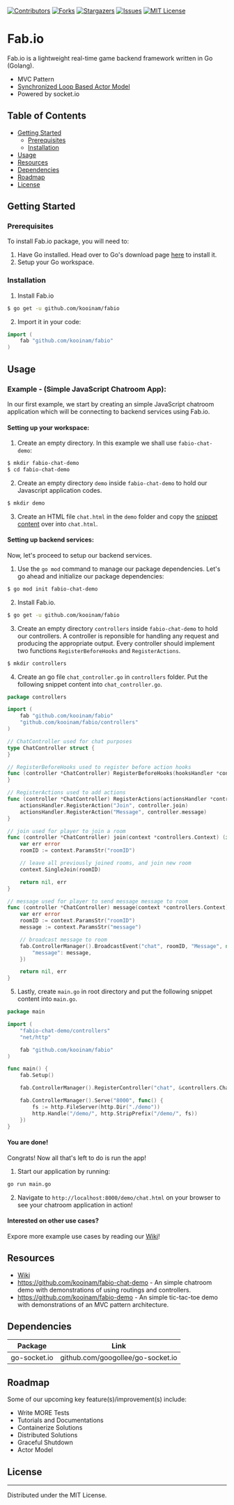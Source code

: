 <!-- PROJECT SHIELDS -->
[![Contributors][contributors-shield]][contributors-url]
[![Forks][forks-shield]][forks-url]
[![Stargazers][stars-shield]][stars-url]
[![Issues][issues-shield]][issues-url]
[![MIT License][license-shield]][license-url]

<!-- MARKDOWN LINKS & IMAGES -->
<!-- https://www.markdownguide.org/basic-syntax/#reference-style-links -->
[contributors-shield]: https://img.shields.io/github/contributors/kooinam/fabio.svg?style=flat-square
[contributors-url]: https://github.com/kooinam/fabio/graphs/contributors
[forks-shield]: https://img.shields.io/github/forks/kooinam/fabio.svg?style=flat-square
[forks-url]: https://github.com/kooinam/fabio/network/members
[stars-shield]: https://img.shields.io/github/stars/kooinam/fabio.svg?style=flat-square
[stars-url]: https://github.com/kooinam/fabio/stargazers
[issues-shield]: https://img.shields.io/github/issues/kooinam/fabio.svg?style=flat-square
[issues-url]: https://github.com/kooinam/fabio/issues
[license-shield]: https://img.shields.io/github/license/kooinam/fabio.svg?style=flat-square
[license-url]: https://github.com/kooinam/fabio/blob/master/LICENSE.txt

# Fab.io
Fab.io is a lightweight real-time game backend framework written in Go (Golang).

  - MVC Pattern
  - [Synchronized Loop Based Actor Model](https://github.com/kooinam/fabio/wiki/Actor-Model)
  - Powered by socket.io
  
## Table of Contents
* [Getting Started](#getting-started)
  * [Prerequisites](#prerequisites)
  * [Installation](#installation)
* [Usage](#usage)
* [Resources](#resources)
* [Dependencies](#dependencies)
* [Roadmap](#roadmap)
* [License](#license)

## Getting Started

### Prerequisites

To install Fab.io package, you will need to:
1. Have Go installed. Head over to Go's download page [here](https://golang.org/dl/) to install it.
2. Setup your Go workspace.

### Installation

1. Install Fab.io
```sh
$ go get -u github.com/kooinam/fabio
```
2. Import it in your code:
```go
import (
	fab "github.com/kooinam/fabio"
)
```

## Usage
### Example - (Simple JavaScript Chatroom App):
In our first example, we start by creating an simple JavaScript chatroom application which will be connecting to backend services using Fab.io.
#### Setting up your workspace:
1. Create an empty directory. In this example we shall use `fabio-chat-demo`:
```sh
$ mkdir fabio-chat-demo
$ cd fabio-chat-demo
```
2. Create an empty directory `demo` inside `fabio-chat-demo` to hold our Javascript application codes.
```sh
$ mkdir demo
```
3. Create an HTML file `chat.html` in the `demo` folder and copy the [snippet content](https://raw.githubusercontent.com/kooinam/fabio-chat-demo/master/demo/chat.html) over into `chat.html`.

#### Setting up backend services:
Now, let's proceed to setup our backend services.
1. Use the `go mod` command to manage our package dependencies. Let's go ahead and initialize our package dependencies:
```sh
$ go mod init fabio-chat-demo
```
2. Install Fab.io.
```sh
$ go get -u github.com/kooinam/fabio
```
3. Create an empty directory `controllers` inside `fabio-chat-demo` to hold our controllers. A controller is reponsible for handling any request and producing the appropriate output. Every controller should implement two functions `RegisterBeforeHooks` and `RegisterActions`.
```sh
$ mkdir controllers
```
4. Create an go file `chat_controller.go` in `controllers` folder. Put the following snippet content into `chat_controller.go`.
```go
package controllers

import (
	fab "github.com/kooinam/fabio"
	"github.com/kooinam/fabio/controllers"
)

// ChatController used for chat purposes
type ChatController struct {
}

// RegisterBeforeHooks used to register before action hooks
func (controller *ChatController) RegisterBeforeHooks(hooksHandler *controllers.HooksHandler) {
}

// RegisterActions used to add actions
func (controller *ChatController) RegisterActions(actionsHandler *controllers.ActionsHandler) {
	actionsHandler.RegisterAction("Join", controller.join)
	actionsHandler.RegisterAction("Message", controller.message)
}

// join used for player to join a room
func (controller *ChatController) join(context *controllers.Context) (interface{}, error) {
	var err error
	roomID := context.ParamsStr("roomID")

	// leave all previously joined rooms, and join new room
	context.SingleJoin(roomID)

	return nil, err
}

// message used for player to send message message to room
func (controller *ChatController) message(context *controllers.Context) (interface{}, error) {
	var err error
	roomID := context.ParamsStr("roomID")
	message := context.ParamsStr("message")

	// broadcast message to room
	fab.ControllerManager().BroadcastEvent("chat", roomID, "Message", nil, helpers.H{
		"message": message,
	})

	return nil, err
}
```
5. Lastly, create `main.go` in root directory and put the following snippet content into `main.go`.
```go
package main

import (
	"fabio-chat-demo/controllers"
	"net/http"

	fab "github.com/kooinam/fabio"
)

func main() {
	fab.Setup()

	fab.ControllerManager().RegisterController("chat", &controllers.ChatController{})

	fab.ControllerManager().Serve("8000", func() {
		fs := http.FileServer(http.Dir("./demo"))
		http.Handle("/demo/", http.StripPrefix("/demo/", fs))
	})
}
```

#### You are done!
Congrats! Now all that's left to do is run the app!
1. Start our application by running:
```sh
go run main.go
```
2. Navigate to `http://localhost:8000/demo/chat.html` on your browser to see your chatroom application in action!

#### Interested on other use cases?
Expore more example use cases by reading our [Wiki](https://github.com/kooinam/fabio/wiki)!

## Resources
- [Wiki](https://github.com/kooinam/fabio/wiki)
- https://github.com/kooinam/fabio-chat-demo - An simple chatroom demo with demonstrations of using routings and controllers.
- https://github.com/kooinam/fabio-demo - An simple tic-tac-toe demo with demonstrations of an MVC pattern architecture.

## Dependencies
| Package | Link |
| ------ | ------ |
| go-socket.io | github.com/googollee/go-socket.io |

## Roadmap
Some of our upcoming key feature(s)/improvement(s) include:
 - Write MORE Tests
 - Tutorials and Documentations
 - Containerize Solutions
 - Distributed Solutions
 - Graceful Shutdown
 - Actor Model

## License
----

Distributed under the MIT License.

[//]: # (These are reference links used in the body of this note and get stripped out when the markdown processor does its job. There is no need to format nicely because it shouldn't be seen. Thanks SO - http://stackoverflow.com/questions/4823468/store-comments-in-markdown-syntax)


   [dill]: <https://github.com/joemccann/dillinger>
   [git-repo-url]: <https://github.com/joemccann/dillinger.git>
   [john gruber]: <http://daringfireball.net>
   [df1]: <http://daringfireball.net/projects/markdown/>
   [markdown-it]: <https://github.com/markdown-it/markdown-it>
   [Ace Editor]: <http://ace.ajax.org>
   [node.js]: <http://nodejs.org>
   [Twitter Bootstrap]: <http://twitter.github.com/bootstrap/>
   [jQuery]: <http://jquery.com>
   [@tjholowaychuk]: <http://twitter.com/tjholowaychuk>
   [express]: <http://expressjs.com>
   [AngularJS]: <http://angularjs.org>
   [Gulp]: <http://gulpjs.com>

   [PlDb]: <https://github.com/joemccann/dillinger/tree/master/plugins/dropbox/README.md>
   [PlGh]: <https://github.com/joemccann/dillinger/tree/master/plugins/github/README.md>
   [PlGd]: <https://github.com/joemccann/dillinger/tree/master/plugins/googledrive/README.md>
   [PlOd]: <https://github.com/joemccann/dillinger/tree/master/plugins/onedrive/README.md>
   [PlMe]: <https://github.com/joemccann/dillinger/tree/master/plugins/medium/README.md>
   [PlGa]: <https://github.com/RahulHP/dillinger/blob/master/plugins/googleanalytics/README.md>
